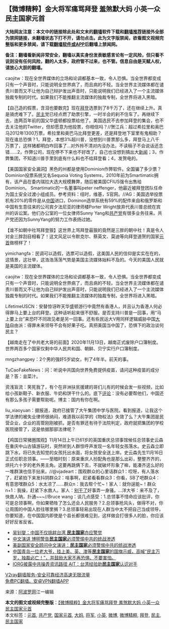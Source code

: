  <h2>【微博精粹】金大将军痛骂拜登 羞煞默大妈 小英一众民主国家元首</h2> <p class="notice"><b>大陆网友注意：本文中的链接除此处和文末的<a href="https://github.com/bannedbook/fanqiang" >翻墙</a>软件下载和<a href="https://github.com/killgcd/justmysocks/blob/master/README.md">翻墙推荐</a>链接外全部为禁网链接，未翻墙状态下打不开，请勿点击。此为文字版禁闻，欲看图文视频完整版和更多禁闻，请下载<a href="https://github.com/bannedbook/fanqiang">翻墙软件或APP</a>后翻墙上禁闻网。</p><p>备注：翻墙看新闻非常安全，翻墙以真实身份发表敏感言论有一定风险，但只看不说则没有任何风险，翻的人太多，政府管不过来，也不管。信息自由是天赋人权，请放心大胆的翻墙。</b></p>  <div class="entry"> <p id="summary">caojitw：现在全世界媒体的立场和论调都基本一致，令人恐惧。当全世界都变成只有一个声音时，只能说明全世界病了，而且病的不轻。当全世界主流媒体都在谴责川普而又不让他为自己辩护发出声音时，只能说明我们已经进入了一个主流媒体独裁专制的时代。如果我们不能推翻主流媒体的独裁专制，全世界将进入黑暗。</p> <p id="conimg"></p> <p>【自己造的假票，含泪也要数完】现在<a href="https://www.bannedbook.org/bnews/tag/%e6%8b%9c%e7%99%bb/" class="st_tag internal_tag" rel="tag" title="标签 拜登 下的日志">拜登</a>选票到了8千万了，还在继续上升。真是骑虎难下了。<a href="https://www.bannedbook.org/bnews/tag/%e6%b0%91%e4%b8%bb/" class="st_tag internal_tag" rel="tag" title="标签 民主 下的日志">民主</a>党已经点燃了助票引擎，一时半会的刹不住车了。再继续下去，连两百年前的国父华盛顿都投票给他了。美国选民不去参加拜登的集会，也不去关注他的Twitter，但却愿意为他投票，你相信吗？//贺江兵：超过希拉里和奥巴马2012年1300万票，希拉里和奥巴马比拜登更差，还是拜登地下室里有鬼相助？现在谁总恐惧？1，拜登，本想3%超川普，没想到川普票那么多，拜登马上八千万票了，这样猪都明白咋回事了…对外拎不清对内没办法，不读稿子不会说话还念错……2，作弊公司，现在停不下来也不好改了，自己也没想到搞出大<span class='wp_keywordlink_affiliate'><a href="https://www.bannedbook.org/" title="新闻">新闻</a></span>；3，作弊集团，不知道川普手里到底有什么料也不给拜登看；4，发贺电的。</p> <p></p> <p>【美国国家安全漏洞】黑色的州都是使用Dominion作弊软件。全国骗了多少票？Dominion投票系统又名Sequoia Voting Systems，2010年前为Smartimatic拥有，该产品在委内瑞拉大选大规模舞弊，随后被美国CFIUS强令出售给Dominion。 Smartimatic的一名董事叫peter neffenger，他最近被拜登团队任命为国土安全过渡小组成员。参考资料：纽时，维基，S官网。//AG：美国选举投票机有20%的零件是从<span class='wp_keywordlink_affiliate'><a href="https://www.bannedbook.org/" title="中国" target="_blank">中国</a></span>进口，Dominon选举系统有59%的配件来自和俄罗斯和中国有生意往来的公司宾夕法尼亚的律师楼Porter Wright放弃代表川普总统在宾州的诉讼案。他们办公室的一位女律师Sunny Yang和<a href="https://www.bannedbook.org/bnews/tag/%e5%85%b1%e4%ba%a7%e5%85%9a/" class="st_tag internal_tag" rel="tag" title="标签 共产党 下的日志">共产党</a>有很多业务往来。共产党还因为SunnyYang的努力工作表扬过她。</p> <p></p>  <p>【谁不如朝中社骂拜登狠】这世界上骂拜登最狠的竟然是三胖的朝中社！真是令人对金三胖刮目相看了！这文风足以令默克尔、蔡英文、莫迪等向拜登道贺的国家<a href="https://www.bannedbook.org/bnews/tag/%E5%85%83%E9%A6%96/" class="st_tag internal_tag" rel="tag" title="标签 元首 下的日志">元首</a>做榜样了！</p> <p></p> <p>yimichangfa：民调可以造假，选票可以造假，这美国人民的信仰是实实在在的，这情景，这壮举，这浩浩荡荡气势是美国主流媒体始料不及的。今天的美国人民就是美国的主流媒体。</p> <p>caojitw：现在全世界媒体的立场和论调都基本一致，令人恐惧。当全世界都变成只有一个声音时，只能说明全世界病了，而且病的不轻。当全世界主流媒体都在谴责川普而又不让他为自己辩护发出声音时，只能说明我们已经进入了一个主流媒体独裁专制的时代。如果我们不能推翻主流媒体的独裁专制，全世界将进入黑暗。</p> <p></p> <p>LifetimeUSCN：安替惊讶昨天华盛顿游行中竟然有香港人，并且认为香港人何必得罪马上要上台的拜登。这种话听起来很不舒服。是否支持川普是一回事，用“马上要上台”来恐吓不同政见者是另一回事。还有些民运大V用同样逻辑威胁中国<span class='wp_keywordlink_affiliate'><a href="https://www.bannedbook.org/" title="大陆" target="_blank">大陆</a></span>自由派：得罪未来领导不会有好果子吃。真把美国当中国了，恐惧下的政治谈何民主？</p>  <p></p> <p>【越南走在了中共老大哥的前面】2020年11月13日，越南正式废除户口簿制度。世界两百多个国家仅剩中华人民共和国、朝鲜、贝宁实行户口簿制度。</p> <p></p> <p>mngzhangpey：2个男的强奸5岁幼女，判了4年半。前天的事。</p> <p></p> <p>TuCaoFakeNews：问：听说中共国向世界免费提供疫苗，请问这种疫苗的成分是？答：韭菜汁。</p>  <p>资浅盲流：笑死我了，有个在非洲扶贫援建的哥们儿有的时候会发一些视频，比如给小孩新鞋子、新衣服、牛奶和饼干什么的。底下<span class='wp_keywordlink_affiliate'><a href="https://www.bannedbook.org/bnews/comments/" title="新闻评论" target="_blank">评论</a></span>：没有必要帮他们，中国还有那么多孩子需要帮助呢。博主：国内有你在啊。</p> <p></p> <p>liu_xiaoyuan：据报道，政府已接管了大午集团中学与医院。看到报道，让我这个学法律的被失业律师很纳闷，难道我以前学的《物权法》失效了么？大午集团是民营企业，企业的高管刚刚被抓，是否有罪还有待于法院判定，政府就把集团的学校医院接管了，这是依据那部法律呢？</p> <p></p> <p>【鸡国日常猪圈围观】11月14日上午已61岁的英国重庆总领事馆候任总领事史云森在重庆中山古镇游玩时，突然听到人群惊呼声发现一名年轻女孩落水。史云森立即跳下水，将已失去知觉的女孩托出水面，将女孩安全送上岸。史云森先生11月16日正式任职总领事。——至暗时刻：原来重庆人扮配角也是那么出彩，整整齐齐的，烘托六十岁的老外男主角。这要再跳俩下去，不就破坏形象了嘛，能凑齐这么好的一堆群演也信手拈来。//@vjadeart：围观群众的心里话群众1：哎呀，有人落水了，赶紧拍下来发抖阴群众2：啥事啊，赶紧看看群众3：你看，SB了吧群众4：有意思嘿群众5：水太凉了……群众n：我去帮个忙~！家人：就你逞能~！群众n+1：我操，赶紧下水救人。家人：<span class='wp_keywordlink'><a href="https://www.bannedbook.org/forum11/topic334.html" title="禁片：政府不让干就别干了" target="_blank">别干了</a></span>好事弄一身骚。…洋大爷：来不及了，快救人呐，扑通~~~//Bruce wang：谈几点感受：1.总领事不惜命应该批评，你可是总领事啊，你如果牺牲了怎么还会人民服务？2.总领事抢风头，做得不对，你让周围的中国人脸往哪里搁？3.总领事轻易出现在人群当中太不把自己当成领导，你要知道，在中国国内即使是个县长都很难见到，这样做会打很多人的脸，你应该好好反省反省。</p> <ul class='op-related-articles' title='相关阅读'> <li><a href='https://www.bannedbook.org/bnews/ssgc/20201029/1421884.html' target='_blank'>吴钊燮：中国不仅挑衅台湾 <b>民主国家</b>亦应警觉</a></li> <li><a href='https://www.bannedbook.org/bnews/worldnews/usa/20201023/1419133.html' target='_blank'>中文演讲 博明警告<b>民主国家</b>必须警惕中共的统战渗透</a></li> <li><a href='https://www.bannedbook.org/bnews/headline/20201023/1419109.html' target='_blank'>美副国家安全顾问中文演讲：<b>民主国家</b>必须警惕中共的统战渗透</a></li> <li><a href='https://www.bannedbook.org/bnews/bannedvideo/20201022/1418416.html' target='_blank'>中国青岛一位老大爷，挂上美、英、澳等<b>民主国家</b>的国旗示威，高喊“民主万岁，独裁必亡！”，并鼓励大家不再恐惧、不要害怕。</a></li> <li><a href='https://www.bannedbook.org/bnews/headline/20201020/1417226.html' target='_blank'>IORG披露中共操弄资讯路径 AIT：台湾经验助<b>民主国家</b>认识对手</a></li> </ul> <p class="texttj"> <a href="https://www.bannedbook.org/forum23/topic22702.html" target="_blank">V2ray翻墙服务-安全可靠经济高速无限流量</a><br/> <a href="https://github.com/bannedbook/fanqiang/wiki/%E7%A6%81%E9%97%BB%E7%BD%91%E5%AE%89%E5%8D%93%E7%BF%BB%E5%A2%99%E6%96%B0%E9%97%BBAPP" target="_blank">免费PC翻墙、安卓VPN翻墙APP</a></p><p> 来源：<a href="https://www.aboluowang.com/2020/1117/1524109.html" target="_blank">阿波罗网</a>江一编辑 </p> <a name='sharetosocial'></a>       <div><b>本文的图文或视频完整版</b>：<a href='https://www.bannedbook.org/bnews/comments/20201117/1432314.html'>【微博精粹】金大将军痛骂拜登 羞煞默大妈 小英一众民主国家元首</a></div>  </div><!--END ENTRY--> <div class="postfooter"> <div>本文标签：<a href="https://www.bannedbook.org/bnews/tag/%E5%85%83%E9%A6%96/" rel="tag">元首</a>, <a href="https://www.bannedbook.org/bnews/tag/%e5%85%b1%e4%ba%a7%e5%85%9a/" rel="tag">共产党</a>, <a href="https://www.bannedbook.org/bnews/tag/%E5%9B%BD%E5%AE%B6%E5%85%83%E9%A6%96/" rel="tag">国家元首</a>, <a href="https://www.bannedbook.org/bnews/tag/%e5%a4%a7%e5%a6%88/" rel="tag">大妈</a>, <a href="https://www.bannedbook.org/bnews/tag/%e5%b0%86%e5%86%9b/" rel="tag">将军</a>, <a href="https://www.bannedbook.org/bnews/tag/%e5%b0%8f%e8%8b%b1/" rel="tag">小英</a>, <a href="https://www.bannedbook.org/bnews/tag/%e5%be%ae%e5%8d%9a/" rel="tag">微博</a>, <a href="https://www.bannedbook.org/bnews/tag/%e5%be%ae%e5%8d%9a%e7%b2%be%e7%b2%b9/" rel="tag">微博精粹</a>, <a href="https://www.bannedbook.org/bnews/tag/%e6%8b%9c%e7%99%bb/" rel="tag">拜登</a>, <a href="https://www.bannedbook.org/bnews/tag/%e6%b0%91%e4%b8%bb/" rel="tag">民主</a>, <a href="https://www.bannedbook.org/bnews/tag/%e6%b0%91%e4%b8%bb%e5%9b%bd%e5%ae%b6/" rel="tag">民主国家</a></div>  </div><!--END POSTFOOTER--> 